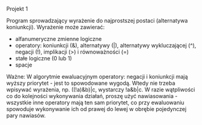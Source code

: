 Projekt 1

Program sprowadzający wyrażenie do najprostszej postaci (alternatywa koniunkcji).
Wyrażenie może zawierać:
- alfanumeryczne zmienne logiczne
- operatory: koniunkcji (&), alternatywy (|), alternatywy wykluczającej (^), negacji (!), implikacji (>) i równoważności (=)
- stałe logiczne (0 lub 1)
- spacje

Ważne:
W algorytmie ewaluacyjnym operatory: negacji i koniunkcji mają wyższy priorytet - jest to spowodowane wygodą.
Wtedy nie trzeba wpisywać wyrażenia, np. ((!a)&b)|c, wystarczy !a&b|c.
W razie wątpliwości co do kolejności wykonywania działań, proszę użyć nawiasowania - wszystkie inne operatory mają ten sam
priorytet, co przy ewaluowaniu spowoduje wykonywanie ich od prawej do lewej w obrębie pojedynczej pary nawiasów.
